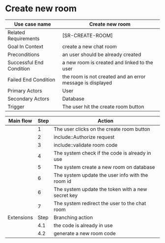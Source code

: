 # Create new room

| Use case name            | Create new room                                           |
| ------------------------ | --------------------------------------------------------- |
| Related Requirements     | [SR-CREATE-ROOM]                                          |
| Goal In Context          | create a new chat room                                    |
| Preconditions            | an user should be already created                         |
| Successful End Condition | a new room is created and linked to the user              |
| Failed End Condition     | the room is not created and an error message is displayed |
| Primary Actors           | User                                                      |
| Secondary Actors         | Database                                                  |
| Trigger                  | The user hit the create room button                       |

| Main flow  | Step | Action                                            |
| ---------- | ---- | ------------------------------------------------- |
|            | 1    | The user clicks on the create room button         |
|            | 2    | include::Authorize request                        |
|            | 3    | include::validate room code                       |
|            | 4    | The system check if the code is already in use    |
|            | 5    | The system create a new room on database          |
|            | 6    | The system update the user info with the room id  |
|            | 6    | The system update the token with a new secret key |
|            | 7    | The system redirect the user to the chat room     |
| Extensions | Step | Branching action                                  |
|            | 4.1  | the code is already in use                        |
|            | 4.2  | generate a new room code                          |
